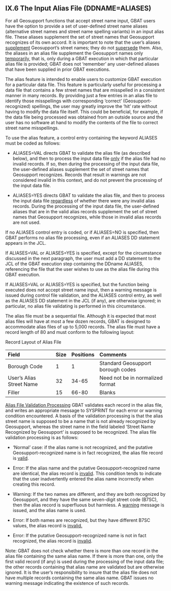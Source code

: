 <h2>IX.6  The Input Alias File (DDNAME=ALIASES)</h2>

For all Geosupport functions that accept street name input, GBAT users have the option to provide a set of user-defined street name aliases (alternative street names and street name spelling variants) in an input alias file.  These aliases supplement the set of street names that Geosupport recognizes of its own accord.  It is important to note that the user’s aliases <u>supplement</u> Geosupport’s street names; they do not <u>supersede</u> them.  Also, the aliases in an alias file supplement the Geosupport names only <u>temporarily</u>, that is, only during a GBAT execution in which that particular alias file is provided;  GBAT does not ‘remember’ any user-defined aliases that have been supplied in prior GBAT executions.

The alias feature is intended to enable users to customize GBAT execution for a particular data file.  This feature is particularly useful for processing a data file that contains a few street names that are misspelled in a consistent manner in many records.  By providing just a few entries in an alias file to identify those misspellings with corresponding ‘correct’ (Geosupport-recognized) spellings, the user may greatly improve the ‘hit’ rate without having to modify the data file itself.  This could be beneficial, for example, if the data file being processed was obtained from an outside source and the user has no software at hand to modify the contents of the file to correct street name misspellings.

To use the alias feature, a control entry containing the keyword ALIASES must be coded as follows:

* ALIASES=VAL directs GBAT to validate the alias file (as described below), and then to process the input data file <u>only</u> if the alias file had no invalid records.  If so, then during the processing of the input data file, the user-defined aliases supplement the set of street names that Geosupport recognizes. Records that result in warnings are not considered invalid in this context, and do not prevent the processing of the input data file.  

* ALIASES=YES directs GBAT to validate the alias file, and then to process the input data file <u>regardless</u> of whether there were any invalid alias records.  During the processing of the input data file, the user-defined aliases that are in the valid alias records supplement the set of street names that Geosupport recognizes, while those in invalid alias records are not used.

If no ALIASES control entry is coded, or if ALIASES=NO is specified, then GBAT performs no alias file processing, even if an ALIASES DD statement appears in the JCL.

If ALIASES=VAL or ALIASES=YES is specified, except for the circumstance discussed in the next paragraph, the user must add a DD statement to the JCL of the GBAT execution step containing the DDname ALIASES, referencing the file that the user wishes to use as the alias file during this GBAT execution.  

If ALIASES=VAL or ALIASES=YES is specified, but the function being executed does not accept street name input, then a warning message is issued during control file validation, and the ALIASES control entry, as well as the ALIASES DD statement in the JCL (if any), are otherwise ignored;  in particular, no alias file validating is performed in this circumstance.

The alias file must be a sequential file.  Although it is expected that most alias files will have at most a few dozen records, GBAT is designed to accommodate alias files of up to 5,000 records. The alias file must have a record length of 80 and must conform to the following layout:


<p>Record Layout of Alias File</p>

| Field | Size | Positions | Comments |  
| :------------- | :------------- | :------------- | :------------- |
| Borough Code | 1 | 1 | Standard Geosupport borough codes |
| User’s Alias Street Name | 32 | 34-65 | Need not be in normalized format |
| Filler | 15 | 66-80 | Blanks |

<u>Alias File Validation Processing</u>  GBAT validates each record in the alias file, and writes an appropriate message to SYSPRINT for each error or warning condition encountered.  A basis of the validation processing is that the alias street name is supposed to be a name that is not already recognized by Geosupport, whereas the street name in the field labeled ‘Street Name Recognized by Geosupport’ is supposed to be recognized.  The alias file validation processing is as follows:

* ‘Normal’ case:  if the alias name is not recognized, and the putative Geosupport-recognized name is in fact recognized, the alias file record is <u>valid</u>.

* Error:  If the alias name and the putative Geosupport-recognized name are identical, the alias record is <u>invalid</u>.  This condition tends to indicate that the user inadvertently entered the alias name incorrectly when creating this record.

* Warning:  If the two names are different, and they are both recognized by Geosupport, and they have the same seven-digit street code (B7SC), then the alias record is superfluous but harmless.  A <u>warning</u> message is issued, and the alias name is used.  

* Error:  If both names are recognized, but they have different B7SC values, the alias record is <u>invalid.</u>

* Error:  If the putative Geosupport-recognized name is not in fact recognized, the alias record is <u>invalid</u>.

Note:  GBAT does not check whether there is more than one record in the alias file containing the same alias name.  If there is more than one, only the first valid record (if any) is used during the processing of the input data file;  the other records containing that alias name are validated but are otherwise ignored.  It is the user’s responsibility to insure that the alias file does not have multiple records containing the same alias name.  GBAT issues no warning message indicating the existence of such records.
